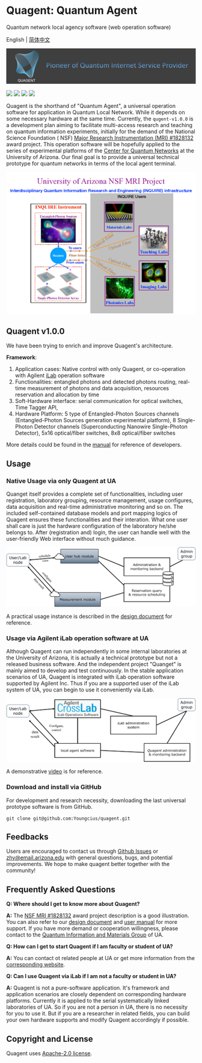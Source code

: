 # Quagent: Quantum Agent

Quantum network local agency software (web operation software)

English | [简体中文](README_CN.md)

![](static/images/quagent-slogan.png)

[![](https://img.shields.io/badge/license-Apache%202.0-green)](./LICENSE) [![](https://img.shields.io/badge/build-passing-green)]() ![](https://img.shields.io/badge/Python-3.7--3.8-blue) ![](https://img.shields.io/badge/dev-v1.0.0-blue)

Quagent is the shorthand of "Quantum Agent", a universal operation software for application in Quantum Local Network.
While it depends on some necessary hardware at the same time. Currently, the `qugent-v1.0.0` is a development plan
aiming to facilitate multi-access research and teaching on quantum information experiments, initially for the demand
of the National Science Foundation (
NSF) [Major Research Instrumentation (MRI) #1828132](https://www.nsf.gov/awardsearch/showAward?AWD_ID=1828132&HistoricalAwards=false)
award project. This operation software will be hopefully applied to the series of experimental platforms of
the [Center for Quantum Networks](https://cqn-erc.org/) at the University of Arizona. Our final goal is to provide a
universal technical prototype for quantum networks in terms of the local agent terminal.

![](static/images/profile.png)

## Quagent v1.0.0

We have been trying to enrich and improve Quagent's architecture.

**Framework**:

1. Application cases: Native control with only Quagent, or co-operation with Agilent [iLab](https://ua.ilab.agilent.com)
   operation software
3. Functionalities: entangled photons and detected photons routing, real-time measurement of photons and data
   acquisition, resources reservation and allocation by time
4. Soft-Hardware interface: serial communication for optical switches, Time Tagger API,
5. Hardware Platform: 5 type of Entangled-Photon Sources channels (Entangled-Photon Sources generation experimental
   platform), 8 Single-Photon Detector channels (Superconducting Nanowire Single-Photon Detector), 5x16 optical/fiber
   switches, 8x8 optical/fiber switches

More details could be found in the [manual](./static/doc/manual.md) for reference of developers.

## Usage

### Native Usage via only Quagent at UA

Quanget itself provides a complete set of functionalities, including user registration, laboratory grouping, resource
management, usage configures, data acquisition and real-time administrative monitoring and so on. The included
self-contained database models and port mapping logics of Quagent ensures these functionalities and their interation. 
What one user shall care is just the hardware configuration of
the laboratory he/she belongs to. After (registration and) login, the user can handle well with the user-friendly Web
interface without much guidance.



![](./static/images/strategy.png)

A practical usage instance is described in the [design document](./static/doc/design.md) for reference.

### Usage via Agilent iLab operation software at UA

Although Quagent can run independently in some internal laboratories at the University of Arizona, it is actually a
technical prototype but not a released business software. And the independent project "Quanget" is mainly aimed to
develop and test continuously. In the stable application scenarios of UA, Quagent is integrated with iLab
operation software supported by Agilent Inc. Thus if you are a supported user of the iLab system of UA, you can
begin to use it conveniently via iLab.

![](./static/images/strategy-with-ilab.png)

A demonstrative [video](static/doc/Demonstration%20-%20Quantum%20Network%20Testbed.mp4) is for reference.

### Download and install via GitHub

For development and research necessity, downloading the last universal prototype software is from GitHub.

```shell
git clone git@github.com:Youngcius/quagent.git
```

## Feedbacks

Users are encouraged to contact us through [Github Issues](https://github.com/Youngcius/quagent) or
zhy@email.arizona.edu with general questions, bugs, and potential improvements. We hope to make quagent better together
with the community!

## Frequently Asked Questions

**Q: Where should I get to know more about Quagent?**

**A:** The [NSF MRI #1828132](https://www.nsf.gov/awardsearch/showAward?AWD_ID=1828132&HistoricalAwards=false) award
project description is a good illustration. You can also refer to our [design document](static/doc/design.md)
and [user manual](static/doc/manual.md) for more support.
If you have more demand or cooperation willingness, please contact to
the [Quantum Information and Materials Group](https://quantum.lab.arizona.edu) of UA.

**Q: How can I get to start Quagent if I am faculty or student of UA?**

**A:** You can contact ot related people at UA or get more information from
the [corresponding website](https://ua.ilab.agilent.com/landing/3645).

**Q: Can I use Quagent via iLab if I am not a faculty or student in UA?**

**A:** Quagent is not a pure-software application. It's framework and application scenarios are closely dependent on
corresponding hardware platforms. Currently it is applied to the serial systematically linked laboratories of UA.
So if you are not a person in UA, there is no necessity for you to use it. But if you are a researcher in related
fields, you can build your own hardware supports and modify Quagent accordingly if possible.

## Copyright and License

Quagent uses [Apache-2.0 license](LICENSE).

